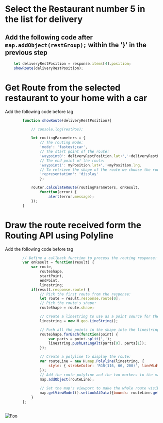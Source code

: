 # Select the Restaurant number 5 in the list for delivery

## Add the following code after ```map.addObject(restGroup);``` within the '}' in the previous step

```javascript
    let deliveryRestPosition = response.items[4].position;
    showRoute(deliveryRestPosition);

```
# Get Route from the selected restaurant to your home with a car

Add the following code before </script> tag

```javascript
        function showRoute(deliveryRestPosition){

            // console.log(restPos);

            let routingParameters = {
                // The routing mode:
                'mode': 'fastest;car',
                // The start point of the route:
                'waypoint0': deliveryRestPosition.lat+','+deliveryRestPosition.lng ,
                // The end point of the route:
                'waypoint1': myPosition.lat+','+myPosition.lng,
                // To retrieve the shape of the route we choose the route representation mode 'display'
                'representation': 'display'
                };

            router.calculateRoute(routingParameters, onResult,
                function(error) {
                    alert(error.message);
            });    
        }

```
# Draw the route received form the Routing API using Polyline
Add the following code before </script> tag

```javascript
        // Define a callback function to process the routing response:
        var onResult = function(result) {
            var route,
                routeShape,
                startPoint,
                endPoint,
                linestring;
            if(result.response.route) {
                // Pick the first route from the response:
                let route = result.response.route[0];
                // Pick the route's shape:
                routeShape = route.shape;

                // Create a linestring to use as a point source for the route line
                linestring = new H.geo.LineString();

                // Push all the points in the shape into the linestring:
                routeShape.forEach(function(point) {
                    var parts = point.split(',');
                    linestring.pushLatLngAlt(parts[0], parts[1]);
                });

                // Create a polyline to display the route:
                var routeLine = new H.map.Polyline(linestring, {
                    style: { strokeColor: 'RGB(116, 66, 200)', lineWidth: 7 }
                });
                // Add the route polyline and the two markers to the map:
                map.addObject(routeLine);
                
                // Set the map's viewport to make the whole route visible:
                map.getViewModel().setLookAtData({bounds: routeLine.getBoundingBox()});
            }
        };
            
```
[![Foo](/img/s4.png)](/Step4.md) 
